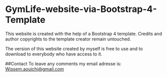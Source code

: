 # GymLife-website-via-Bootstrap-4-Template
This website is created with the help of a Bootstrap 4 template. Credits and author copyrights to the template creator remain untouched. 

The version of this website created by myself is free to use and to download to everybody who have access to it.

##Contact
To leave any comments my email adresse is: Wissem.aouichi@gmail.com
